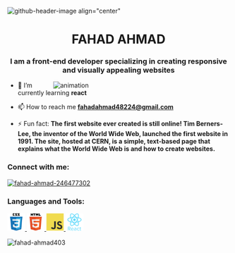 ![github-header-image align="center"](https://github.com/user-attachments/assets/3926dde9-1dae-4d57-b349-1b0a81412460)
<h1 align="center">FAHAD AHMAD</h1>
<h3 align="center">I am a front-end developer specializing in creating responsive <br> and visually appealing websites</h3>

<img align="right" width="400px" src="https://cdn.dribbble.com/users/1059583/screenshots/4171367/coding-freak.gif" alt="animation">

- 🌱 I’m currently learning **react**

- 📫 How to reach me **fahadahmad48224@gmail.com**

- ⚡ Fun fact: **The first website ever created is still online! Tim Berners-Lee, the inventor of the World Wide Web, launched the first website in 1991. The site, hosted at CERN, is a simple, text-based page that explains what the World Wide Web is and how to create websites.**

<h3 align="left">Connect with me:</h3>
<p align="left">
<a href="https://linkedin.com/in/fahad-ahmad-246477302" target="blank"><img align="center" src="https://raw.githubusercontent.com/rahuldkjain/github-profile-readme-generator/master/src/images/icons/Social/linked-in-alt.svg" alt="fahad-ahmad-246477302" height="30" width="40" /></a>
</p>

<h3 align="left">Languages and Tools:</h3>
<p align="left"> <a href="https://www.w3schools.com/css/" target="_blank" rel="noreferrer"> <img src="https://raw.githubusercontent.com/devicons/devicon/master/icons/css3/css3-original-wordmark.svg" alt="css3" width="40" height="40"/> </a> <a href="https://www.w3.org/html/" target="_blank" rel="noreferrer"> <img src="https://raw.githubusercontent.com/devicons/devicon/master/icons/html5/html5-original-wordmark.svg" alt="html5" width="40" height="40"/> </a> <a href="https://developer.mozilla.org/en-US/docs/Web/JavaScript" target="_blank" rel="noreferrer"> <img src="https://raw.githubusercontent.com/devicons/devicon/master/icons/javascript/javascript-original.svg" alt="javascript" width="40" height="40"/> </a> <a href="https://reactjs.org/" target="_blank" rel="noreferrer"> <img src="https://raw.githubusercontent.com/devicons/devicon/master/icons/react/react-original-wordmark.svg" alt="react" width="40" height="40"/> </a> </p>

<p><img align="center" src="https://github-readme-streak-stats.herokuapp.com/?user=fahad-ahmad403&" alt="fahad-ahmad403" /></p>
